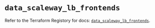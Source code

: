 # `data_scaleway_lb_frontends`

Refer to the Terraform Registory for docs: [`data_scaleway_lb_frontends`](https://registry.terraform.io/providers/scaleway/scaleway/2.21.0/docs/data-sources/lb_frontends).
